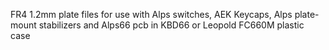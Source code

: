 FR4 1.2mm plate files for use with Alps switches, AEK Keycaps, Alps plate-mount stabilizers and Alps66 pcb in KBD66 or Leopold FC660M plastic case
